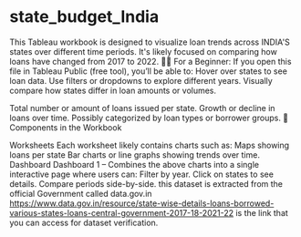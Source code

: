 # state_budget_India
This Tableau workbook is designed to visualize loan trends across INDIA'S states over different time periods. It's likely focused on comparing how loans have changed from 2017 to 2022.
🧑‍💼 For a Beginner: If you open this file in Tableau Public (free tool), you’ll be able to: Hover over states to see loan data. Use filters or dropdowns to explore different years. Visually compare how states differ in loan amounts or volumes.


Total number or amount of loans issued per state.
Growth or decline in loans over time.
Possibly categorized by loan types or borrower groups.
🧱 Components in the Workbook

Worksheets Each worksheet likely contains charts such as: Maps showing loans per state Bar charts or line graphs showing trends over time.
Dashboard Dashboard 1 – Combines the above charts into a single interactive page where users can: Filter by year. Click on states to see details. 
Compare periods side-by-side.
this dataset is extracted from the official Government called data.gov.in https://www.data.gov.in/resource/state-wise-details-loans-borrowed-various-states-loans-central-government-2017-18-2021-22 is the link that you can access for dataset verification.
